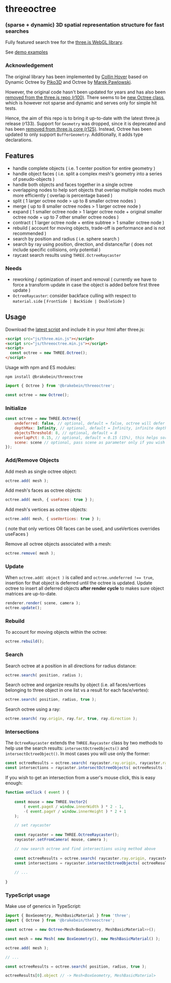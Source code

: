 # threeoctree

### (sparse + dynamic) 3D spatial representation structure for fast searches

Fully featured search tree for the [three.js WebGL library](https://github.com/mrdoob/three.js).

See [demo examples](https://brakebein.github.io/threeoctree)

### Acknowledgement

The original library has been implemented by [Collin Hover](https://github.com/collinhover/threeoctree)
based on Dynamic Octree by [Piko3D](http://www.piko3d.com/) and Octree by [Marek Pawlowski](pawlowski.it).

However, the original code hasn't been updated for years and has also been [removed from the three.js repo (r100)](https://github.com/mrdoob/three.js/issues/15387#issuecomment-445273451).
There seems to be [new Octree class](https://github.com/mrdoob/three.js/blob/db7851f4c58cccea0379667af39ac000acf1ae59/examples/jsm/math/Octree.js), which is however not sparse and dynamic and serves only for simple hit tests.

Hence, the aim of this repo is to bring it up-to-date with the latest three.js release (r133).
Support for `Geometry` was dropped, since it is deprecated and has been [removed from three.js core (r125)](https://github.com/mrdoob/three.js/wiki/Migration-Guide#r124--r125).
Instead, Octree has been updated to only support `BufferGeometry`.
Additionally, it adds type declarations.
  
## Features

* handle complete objects ( i.e. 1 center position for entire geometry )
* handle object faces ( i.e. split a complex mesh's geometry into a series of pseudo-objects )
* handle both objects and faces together in a single octree
* overlapping nodes to help sort objects that overlap multiple nodes much more efficiently ( overlap is percentage based )
* split ( 1 larger octree node > up to 8 smaller octree nodes )
* merge ( up to 8 smaller octree nodes > 1 larger octree node )
* expand ( 1 smaller octree node > 1 larger octree node + original smaller octree node + up to 7 other smaller octree nodes ) 
* contract ( 1 larger octree node + entire subtree > 1 smaller octree node )
* rebuild ( account for moving objects, trade-off is performance and is not recommended )
* search by position and radius ( i.e. sphere search )
* search by ray using position, direction, and distance/far ( does not include specific collisions, only potential )
* raycast search results using `THREE.OctreeRaycaster`
    
### Needs

* reworking / optimization of insert and removal ( currently we have to force a transform update in case the object is added before first three update )
* `OctreeRaycaster`: consider backface culling with respect to `material.side` ( `FrontSide | BackSide | DoubleSide` )

## Usage

Download the [latest script](https://github.com/Brakebein/threeoctree/tree/master/build)
and include it in your html after three.js:

```html
<script src="js/three.min.js"></script>
<script src="js/threeoctree.min.js"></script>
<script>
  const octree = new THREE.Octree();
</script>
```

Usage with npm and ES modules:

```
npm install @brakebein/threeoctree
```

```javascript
import { Octree } from '@brakebein/threeoctree';

const octree = new Octree();
```

### Initialize

```javascript
const octree = new THREE.Octree({
    undeferred: false, // optional, default = false, octree will defer insertion until you call octree.update();
    depthMax: Infinity, // optional, default = Infinity, infinite depth
    objectsThreshold: 8, // optional, default = 8
    overlapPct: 0.15, // optional, default = 0.15 (15%), this helps sort objects that overlap nodes
    scene: scene // optional, pass scene as parameter only if you wish to visualize octree
});
```

### Add/Remove Objects

Add mesh as single octree object:  
  
```javascript
octree.add( mesh );
```
  
Add mesh's faces as octree objects:  
  
```javascript
octree.add( mesh, { useFaces: true } );
```
  
Add mesh's vertices as octree objects:  
  
```javascript
octree.add( mesh, { useVertices: true } );
```
( note that only vertices OR faces can be used, and useVertices overrides useFaces )

Remove all octree objects associated with a mesh:  
  
```javascript
octree.remove( mesh );
```

### Update
  
When `octree.add( object )` is called and `octree.undeferred !== true`, insertion for that object is deferred until the octree is updated.
Update octree to insert all deferred objects **after render cycle** to makes sure object matrices are up-to-date.

```javascript
renderer.render( scene, camera );
octree.update();
```

### Rebuild

To account for moving objects within the octree:

```javascript
octree.rebuild();
```
  
### Search

Search octree at a position in all directions for radius distance:  
  
```javascript
octree.search( position, radius );
```

Search octree and organize results by object (i.e. all faces/vertices belonging to three object in one list vs a result for each face/vertex):  
  
```javascript
octree.search( position, radius, true );
```

Search octree using a ray:  
  
```javascript
octree.search( ray.origin, ray.far, true, ray.direction );
```

### Intersections

The `OctreeRaycaster` extends the `THREE.Raycaster` class by two methods to help use the search results:
`intersectOctreeObjects()` and `intersectOctreeObject()`.
In most cases you will use only the former:  
  
```javascript
const octreeResults = octree.search( raycaster.ray.origin, raycaster.ray.far, true, raycaster.ray.direction );
const intersections = raycaster.intersectOctreeObjects( octreeResults );
```

If you wish to get an intersection from a user's mouse click, this is easy enough:

```javascript
function onClick ( event ) {
    
    const mouse = new THREE.Vector2(
        ( event.pageX / window.innerWidth ) * 2 - 1,
        -( event.pageY / window.innerHeight ) * 2 + 1
    );

    // set raycaster
  
    const raycaster = new THREE.OctreeRaycaster();
    raycaster.setFromCamera( mouse, camera );

    // now search octree and find intersections using method above
  
    const octreeResults = octree.search( raycaster.ray.origin, raycaster.ray.far, true, raycaster.ray.direction );
    const intersections = raycaster.intersectOctreeObjects( octreeResults );
    
    // ...
    
}
```

### TypeScript usage

Make use of generics in TypeScript: 

```typescript
import { BoxGeometry, MeshBasicMaterial } from 'three';
import { Octree } from '@brakebein/threeoctree';

const octree = new Octree<Mesh<BoxGeometry, MeshBasicMaterial>>();

const mesh = new Mesh( new BoxGeometry(), new MeshBasicMaterial() );

octree.add( mesh );

// ...

const octreeResults = octree.search( position, radius, true );

octreeResults[0].object // -> Mesh<BoxGeometry, MeshBasicMaterial>
```

